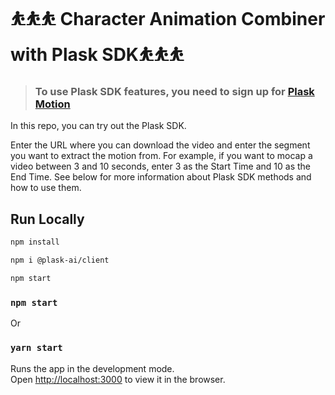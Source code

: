 # ⛹⛹⛹ Character Animation Combiner with Plask SDK⛹⛹⛹

> ### To use Plask SDK features, you need to sign up for [Plask Motion](https://motion.plask.ai/)

In this repo, you can try out the Plask SDK.

Enter the URL where you can download the video and enter the segment you want to extract the motion from.
For example, if you want to mocap a video between 3 and 10 seconds, enter 3 as the Start Time and 10 as the End Time.
See below for more information about Plask SDK methods and how to use them.

## Run Locally

```bash
npm install

npm i @plask-ai/client

npm start

```

### `npm start`

Or

### `yarn start`

Runs the app in the development mode.<br />
Open [http://localhost:3000](http://localhost:3000) to view it in the browser.